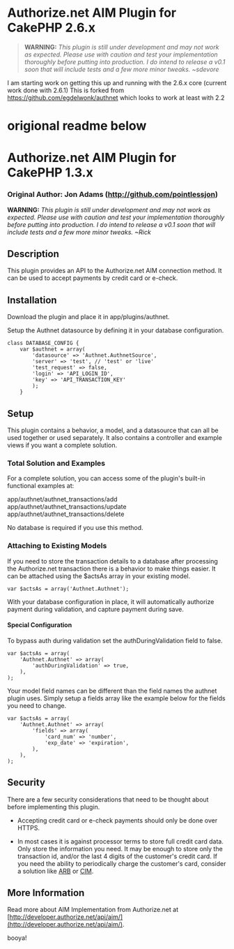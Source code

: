 # Authorize.net AIM Plugin for CakePHP 2.6.x

> **WARNING:** _This plugin is still under development and may not work as expected. Please use with caution and test your implementation thoroughly before putting into production. I do intend to release a v0.1 soon that will include tests and a few more minor tweaks. ~sdevore_

I am starting work on getting this up and running with the 2.6.x core (current work done with 2.6.1) This is forked from https://github.com/egdelwonk/authnet which looks to work at least with 2.2


# origional readme below

# Authorize.net AIM Plugin for CakePHP 1.3.x
### Original Author: Jon Adams (http://github.com/pointlessjon)

**WARNING:** _This plugin is still under development and may not work as expected. Please use with caution and test your implementation thoroughly before putting into production. I do intend to release a v0.1 soon that will include tests and a few more minor tweaks. ~Rick_

## Description

This plugin provides an API to the Authorize.net AIM connection method. It can be used to accept payments by credit card or e-check.


## Installation

Download the plugin and place it in app/plugins/authnet. 

Setup the Authnet datasource by defining it in your database configuration.

	class DATABASE_CONFIG {
		var $authnet = array(
			'datasource' => 'Authnet.AuthnetSource',
			'server' => 'test',	// 'test' or 'live'
			'test_request' => false,
			'login' => 'API_LOGIN_ID',
			'key' => 'API_TRANSACTION_KEY'		
			);
		}


## Setup

This plugin contains a behavior, a model, and a datasource that can all be used together or used separately. It also contains a controller and example views if you want a complete solution.

### Total Solution and Examples

For a complete solution, you can access some of the plugin's built-in functional examples at:

app/authnet/authnet_transactions/add  
app/authnet/authnet_transactions/update  
app/authnet/authnet_transactions/delete  

No database is required if you use this method.

### Attaching to Existing Models

If you need to store the transaction details to a database after processing the Authorize.net transaction there is a behavior to make things easier. It can be attached using the $actsAs array in your existing model.

	var $actsAs = array('Authnet.Authnet');
	
With your database configuration in place, it will automatically authorize payment during validation, and capture payment during save.

#### Special Configuration

To bypass auth during validation set the authDuringValidation field to false.

	var $actsAs = array(
		'Authnet.Authnet' => array(
			'authDuringValidation' => true,
		),
	);

Your model field names can be different than the field names the authnet plugin uses. Simply setup a fields array like the example below for the fields you need to change.

	var $actsAs = array(
		'Authnet.Authnet' => array(
			'fields' => array(
				'card_num' => 'number',
				'exp_date' => 'expiration',
			),
		),
	);


## Security

There are a few security considerations that need to be thought about before implementing this plugin.

- Accepting credit card or e-check payments should only be done over HTTPS.

- In most cases it is against processor terms to store full credit card data. Only store the information you need. It may be enough to store only the transaction id, and/or the last 4 digits of the customer's credit card. If you need the ability to periodically charge the customer's card, consider a solution like [ARB](http://developer.authorize.net/api/arb/) or [CIM](http://developer.authorize.net/api/cim/).  


## More Information

Read more about AIM Implementation from Authorize.net at [http://developer.authorize.net/api/aim/](http://developer.authorize.net/api/aim/).




booya!
